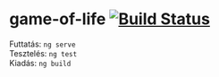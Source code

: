 # game-of-life [![Build Status](https://travis-ci.org/SeinopSys/game-of-life.svg?branch=master)](https://travis-ci.org/SeinopSys/game-of-life)

Futtatás: `ng serve`<br>
Tesztelés: `ng test`<br>
Kiadás: `ng build`
